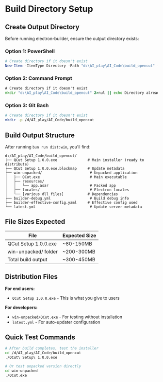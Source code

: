 # Build Directory Setup

## Create Output Directory

Before running electron-builder, ensure the output directory exists:

### Option 1: PowerShell
```powershell
# Create directory if it doesn't exist
New-Item -ItemType Directory -Path "d:\AI_play\AI_Code\build_opencut" -Force
```

### Option 2: Command Prompt
```cmd
# Create directory if it doesn't exist
mkdir "d:\AI_play\AI_Code\build_opencut" 2>nul || echo Directory already exists
```

### Option 3: Git Bash
```bash
# Create directory if it doesn't exist
mkdir -p /d/AI_play/AI_Code/build_opencut
```

## Build Output Structure

After running `bun run dist:win`, you'll find:

```
d:/AI_play/AI_Code/build_opencut/
├── QCut Setup 1.0.0.exe              # Main installer (ready to distribute)
├── QCut Setup 1.0.0.exe.blockmap     # Update metadata
├── win-unpacked/                      # Unpacked application
│   ├── QCut.exe                       # Main executable
│   ├── resources/
│   │   └── app.asar                   # Packed app
│   ├── locales/                       # Electron locales
│   └── [various dll files]           # Dependencies
├── builder-debug.yml                  # Build debug info
├── builder-effective-config.yaml     # Effective config used
└── latest.yml                         # Update server metadata
```

## File Sizes Expected

| File | Expected Size |
|------|---------------|
| QCut Setup 1.0.0.exe | ~80-150MB |
| win-unpacked/ folder | ~200-300MB |
| Total build output | ~300-450MB |

## Distribution Files

**For end users:**
- `QCut Setup 1.0.0.exe` - This is what you give to users

**For developers:**
- `win-unpacked/QCut.exe` - For testing without installation
- `latest.yml` - For auto-updater configuration

## Quick Test Commands

```bash
# After build completes, test the installer
cd /d/AI_play/AI_Code/build_opencut
./QCut\ Setup\ 1.0.0.exe

# Or test unpacked version directly
cd win-unpacked
./QCut.exe
```